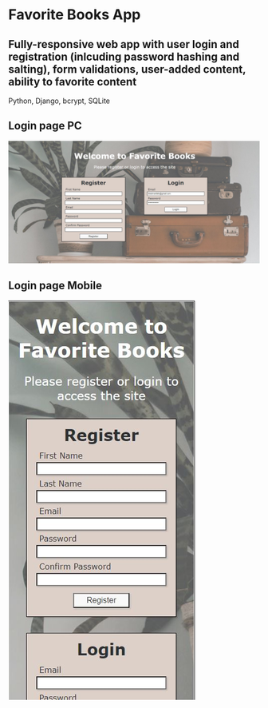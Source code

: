 <h1>Favorite Books App</h1>
<h2>Fully-responsive web app with user login and registration (inlcuding password hashing and salting), form validations, user-added content, ability to favorite content</h2>
<p> Python, Django, bcrypt, SQLite</p>
<h2>Login page PC</h2>
<img src="login_screenshot_pc.JPG">
<h2>Login page Mobile</h2>
<img src="login_screenshot_mobile.JPG">